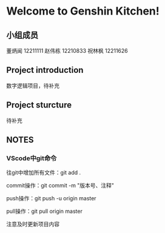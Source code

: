 # Welcome to Genshin Kitchen!

## 小组成员

董炳闻 12211111
赵伟栋 12210833
祝林枫 12211626

## Project introduction

数字逻辑项目，待补充

## Project sturcture

待补充

## NOTES

### VScode中git命令

往git中增加所有文件：git add .

commit操作：git commit -m "版本号、注释"

push操作：git push -u origin master

pull操作：git pull origin master

注意及时更新项目内容
